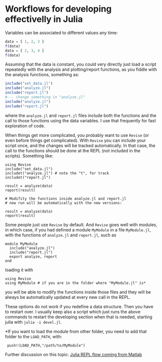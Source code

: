 # Workflows for developing effectivelly in Julia

Variables can be associated to different values any time:

```julia
data = [ 1, 2, 3 ]
f(data)
data = [ 2, 3, 4 ]
f(data)
```

Assuming that the data is constant, you could very directly just load a script repeatedly with the analysis and plotting/report functions, as you fiddle with the analysis functions, something as:

```julia
include("set_data.jl")
include("analyze.jl")
include("report.jl")
#--- change something in "analyze.jl"
include("analyze.jl")
include("report.jl")
```
where the `analyze.jl` and `report.jl` files include both the functions and the call to those functions using the data variables. I use that frequently for fast exploration of code.

When things get more complicated, you probably want to use `Revise` (or even before things get complicated). With `Revise` you can include your script once, and the changes will be tracked automatically. In that case, the call to the functions should be done at the REPL (not included in the scripts). Something like:

```
using Revise
include("set_data.jl")
includet("analyze.jl") # note the "t", for track
includet("report.jl") 

result = analyze(data)
report(result)

# Modifity the functions inside analyze.jl and report.jl
# new run will be automatically with the new versions:

result = analyze(data)
report(result)
```

Some people just use `Revise` by default. And `Revise` goes well with modules, in which case, if you had defined a module `MyModule` in a file `MyModule.jl`, with the functions of `analyze.jl` and `report.jl`, such as

```
module MyModule
  include("analyze.jl")
  include("report.jl")
  export analyze, report
end
```

loading it with

```
using Revise
using MyModule # if you are in the folder where "MyModule.jl" is*
```

you will be able to modify the functions inside those files and they will be always be automatically updated at every new call in the REPL. 

These options do not work if you redefine a data structure. Then you have to restart over. I usually keep also a script which just runs the above commands to restart the developing section when that is needed, starting julia with `julia -i devel.jl`.

*If you want to load the module from other folder, you need to add that folder to the `LOAD_PATH`, with:

```
 push!(LOAD_PATH,"/path/to/MyModule")
```


Further discussion on this topic: 
[Julia REPL flow coming from Matlab](https://discourse.julialang.org/t/julia-repl-flow-coming-from-matlab/50499/1)

